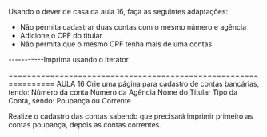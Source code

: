 Usando o dever de casa da aula 16, faça as seguintes adaptações:
- Não permita cadastrar duas contas com o mesmo número e agência
- Adicione o CPF do titular
- Não permita que o mesmo CPF tenha mais de uma contas

-----------Imprima usando o iterator


================================================================
AULA 16
Crie uma página para cadastro de contas bancárias, tendo:
Número da conta
Número da Agência
Nome do Titular
Tipo da Conta, sendo: Poupança ou Corrente

Realize o cadastro das contas sabendo que precisará imprimir primeiro as contas poupança, depois as contas correntes.

